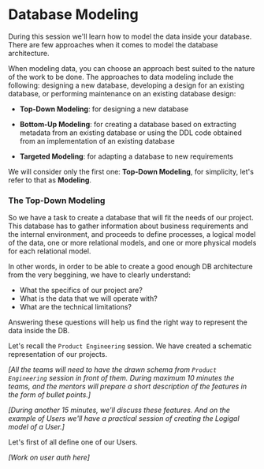# Database Modeling

During this session we'll learn how to model the data inside your database. There are few approaches when it comes to model the database architecture. 

When modeling data, you can choose an approach best suited to the nature of the work to be done. The approaches to data modeling include the following: designing a new database, developing a design for an existing database, or performing maintenance on an existing database design:

* __Top-Down Modeling__: for designing a new database

* __Bottom-Up Modeling__: for creating a database based on extracting metadata from an existing database or using the DDL code obtained from an implementation of an existing database

* __Targeted Modeling__: for adapting a database to new requirements

We will consider only the first one: __Top-Down Modeling__, for simplicity, let's refer to that as __Modeling__.

### The __Top-Down Modeling__

So we have a task to create a database that will fit the needs of our project. This database has to gather information about business requirements and the internal environment, and proceeds to define processes, a logical model of the data, one or more relational models, and one or more physical models for each relational model. 

In other words, in order to be able to create a good enough DB architecture from the very beggining, we have to clearly understand:

* What the specifics of our project are? 
* What is the data that we will operate with?
* What are the technical limitations?

Answering these questions will help us find the right way to represent the data inside the DB.

Let's recall the `Product Engineering` session. We have created a schematic representation of our projects.

_[All the teams will need to have the drawn schema from `Product Engineering` session in front of them. During maximum 10 minutes the teams, and the mentors will prepare a short description of the features in the form of bullet points.]_

_[During another 15 minutes, we'll discuss these features. And on the example of Users we'll have a practical session of creating the Logigal model of a User.]_

Let's first of all define one of our Users. 

_[Work on user auth here]_